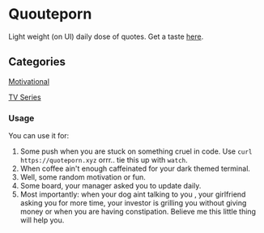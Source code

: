 
# Quouteporn
Light weight (on UI) daily dose of quotes. Get a taste [here](https://quoteporn.xyz).

## Categories
[Motivational](https://quoteporn.xyz)

[TV Series](https://quoteporn.xyz/tv_series)

### Usage
You can use it for:
1. Some push when you are stuck on something cruel in code. Use `curl https://quoteporn.xyz` orrr.. tie this up with `watch`.
2. When coffee ain't enough caffeinated for your dark themed terminal.
3. Well, some random motivation or fun.
4. Some board, your manager asked you to update daily.
5. Most importantly: when your dog aint talking to you , your girlfriend asking you for more time, your investor is grilling you without giving money or when you are having constipation. Believe me this little thing will help you.
